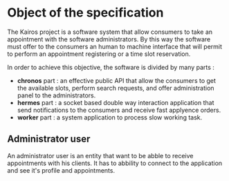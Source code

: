 # Object of the specification

The Kairos project is a software system that allow consumers to take an appointment with the software administrators. By this way the software must offer to the consumers an human to machine interface that will permit to perform an appointment registering or a time slot reservation.

In order to achieve this objective, the software is divided by many parts :
 * __chronos__ part : an effective public API that allow the consumers to get the available slots, perform search requests, and offer administration panel to the administrators.	
 * __hermes__ part : a socket based double way interaction application that send notifications to the consumers and receive fast applyence orders.
 * __worker__ part : a system application to process slow working task.

## Administrator user

An administrator user is an entity that want to be abble to receive appointments with his clients. It has to abbility to connect to the application and see it's profile and appointments.